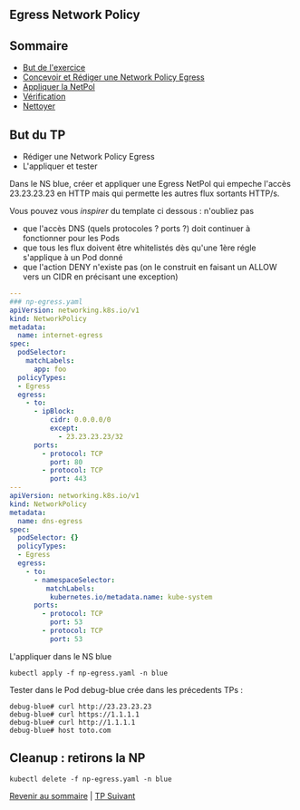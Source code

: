 ## Egress Network Policy

## Sommaire
  * [But de l'exercice](#but)
  * [Concevoir et Rédiger une  Network Policy Egress](#but)
  * [Appliquer la NetPol](#but)
  * [Vérification](#but)
  * [Nettoyer](#but)


## But du TP
* Rédiger une  Network Policy Egress
* L'appliquer et tester

Dans le NS blue, créer et appliquer une Egress NetPol qui empeche l'accès 23.23.23.23 en HTTP mais qui permette les autres flux sortants HTTP/s.

Vous pouvez vous *inspirer* du template ci dessous : n'oubliez pas 
* que l'accès DNS (quels protocoles ? ports ?) doit continuer à fonctionner pour les Pods
* que tous les flux doivent être whitelistés dès qu'une 1ère régle s'applique à un Pod donné
* que l'action DENY n'existe pas (on le construit en faisant un ALLOW vers un CIDR en précisant une exception)

```yaml
---
### np-egress.yaml
apiVersion: networking.k8s.io/v1
kind: NetworkPolicy
metadata:
  name: internet-egress
spec:
  podSelector:
    matchLabels:
      app: foo
  policyTypes:
  - Egress
  egress:
    - to:
      - ipBlock:
          cidr: 0.0.0.0/0
          except:
            - 23.23.23.23/32
      ports:
        - protocol: TCP
          port: 80
        - protocol: TCP
          port: 443
---
apiVersion: networking.k8s.io/v1
kind: NetworkPolicy
metadata:
  name: dns-egress
spec:
  podSelector: {}
  policyTypes:
  - Egress
  egress:
    - to:
      - namespaceSelector:
         matchLabels:
          kubernetes.io/metadata.name: kube-system  
      ports:
        - protocol: TCP
          port: 53
        - protocol: TCP
          port: 53
```

L'appliquer dans le NS blue
```shell
kubectl apply -f np-egress.yaml -n blue
```

Tester dans le Pod debug-blue crée dans les précedents TPs :
```shell
debug-blue# curl http://23.23.23.23
debug-blue# curl https://1.1.1.1
debug-blue# curl http://1.1.1.1
debug-blue# host toto.com
```


## Cleanup : retirons la NP
```shell
kubectl delete -f np-egress.yaml -n blue
```

[Revenir au sommaire](../README.md) | [TP Suivant](./TP09.md)